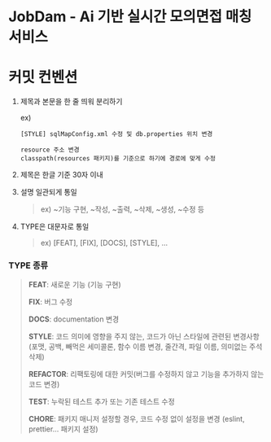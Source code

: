 # JobDam - Ai 기반 실시간 모의면접 매칭 서비스

# 커밋 컨벤션
1. 제목과 본문을 한 줄 띄워 분리하기

   ex)
    ```
    [STYLE] sqlMapConfig.xml 수정 및 db.properties 위치 변경
    
    resource 주소 변경
    classpath(resources 패키지)를 기준으로 하기에 경로에 맞게 수정
    ```
2. 제목은 한글 기준 30자 이내
3. 설명 일관되게 통일
   >ex) ~기능 구현, ~작성, ~출력, ~삭제, ~생성, ~수정 등
4. TYPE은 대문자로 통일
   >ex) [FEAT], [FIX], [DOCS], [STYLE], ...

### TYPE 종류
>**FEAT**: 새로운 기능 (기능 구현)
>
>**FIX**: 버그 수정
>
>**DOCS**: documentation 변경
>
>**STYLE**: 코드 의미에 영향을 주지 않는, 코드가 아닌 스타일에 관련된 변경사항(포맷, 공백, 빼먹은 세미콜론, 함수 이름 변경, 줄간격, 파일 이름, 의미없는 주석 삭제)
>
>**REFACTOR**: 리팩토링에 대한 커밋(버그를 수정하지 않고 기능을 추가하지 않는 코드 변경)
>
>**TEST**: 누락된 테스트 추가 또는 기존 테스트 수정
>
>**CHORE**: 패키지 매니저 설정할 경우, 코드 수정 없이 설정을 변경 (eslint, prettier... 패키지 설정)
